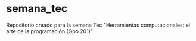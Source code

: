 # semana_tec
Repositorio creado para la semana Tec "Herramientas computacionales: el arte de la programación (Gpo 201)"

